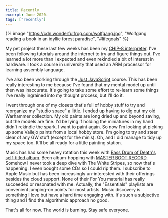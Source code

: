 ```yaml
---
title: Recently
excerpt: June 2020.
tags: ["recently"]
---
```


{% image "https://cdn.wonderfulfrog.com/wolfgang.jpg", "Wolfgang reading a book in an idyllic forest paradise", "#lifegoals" %}

My pet project these last few weeks has been my [CHIP-8 interpreter](https://github.com/devinwl/chip-8). I've been following tutorials around the internet to try and figure things out. I've learned a lot more than I expected and even rekindled a bit of interest in hardware. I took a course in university that used an ARM processor for learning assembly language.

I've also been working through the [Just JavaScript](https://justjavascript.com/) course. This has been really interesting to me because I've found that my mental model up until then was inaccurate. It's going to take some effort to re-learn some things I've really ingrained into my thought process, but I'll do it.

I went through one of my closets that's full of hobby stuff to try and reorganize my "studio space" a little. I ended up having to dig out my old Warhammer collection. My old paints are long dried up and beyond saving, but the models are fine. I'd be lying if holding the miniatures in my hand didn't rekindle the spark. I want to paint again. So now I'm looking at picking up some Vallejo paints from a local hobby store. I'm going to try and steer clear of any GW stuff (except for the minis). Oh, and I did manage to tidy up my space too. It'll be all ready for a little painting station.

Music has had some heavy rotation this week with [Bass Drum of Death's self-titled album](https://bassdrumofdeath.bandcamp.com/album/bass-drum-of-death-2). Been album-hopping with [MASTER BOOT RECORD](https://masterbootrecord.bandcamp.com/music). Somehow I never took a deep dive with The White Stripes, so now that's happening. I even bought some CDs so I could rip them. I subscribe to Apple Music but has been increasingly un-interested with their offerings besides the cloud support. None of their For You material has really succeeded or resonated with me. Actually, the "Essentials" playlists are convenient jumping-on points for most artists. Music discovery is something I love but have a hard time engaging with. It's such a subjective thing and I find the algorithmic approach no good.

That's all for now. The world is burning. Stay safe everyone.
